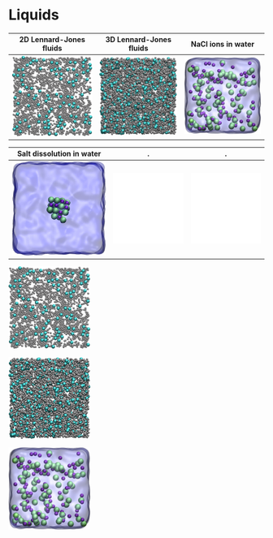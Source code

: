 # Liquids

2D Lennard-Jones fluids    |  3D Lennard-Jones fluids |  NaCl ions in water
:-------------------------:|:-------------------------:|:-------------------------:
![](2D-lj-fluid/2D-lj.jpg)  |  ![](3D-lj-fluid/3D-lj.jpg) |  ![](nacl-solution/nacl_solution_transparent.jpg)

Salt dissolution in water    | .  | .
:-------------------------:|:-------------------------:|:-------------------------:
![](salt-dissolution-water/NaCldissolution.jpeg)  |  ![](white.jpg) |  ![](white.jpg)


<p float="left">
  <img src="2D-lj-fluid/2D-lj.jpg" width="32%" />
</p>
<p float="center">
  <img src="3D-lj-fluid/3D-lj.jpg" width="32%" />
</p>
<p float="right">
  <img src="nacl-solution/nacl_solution_transparent.jpg" width="32%" />
</p>